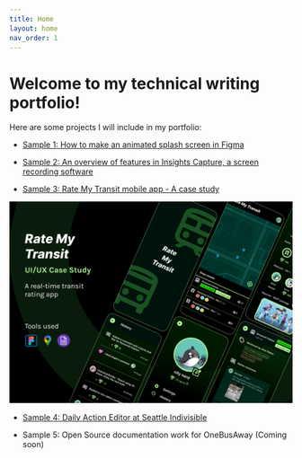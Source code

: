 ```yaml
---
title: Home
layout: home
nav_order: 1
---
```


# Welcome to my technical writing portfolio!

Here are some projects I will include in my portfolio:
* [Sample 1: How to make an animated splash screen in Figma](./figma_animation/figma_animation)

* [Sample 2: An overview of features in Insights Capture, a screen recording software](./insights_capture/insights_capture)

* [Sample 3: Rate My Transit mobile app - A case study](./rate_my_transit/rate_my_transit_case_study)

![Rate my transit cover image](./rate_my_transit/cover.png)

* [Sample 4: Daily Action Editor at Seattle Indivisible](https://seattleindivisible.com/daily-actions/)

* Sample 5: Open Source documentation work for OneBusAway (Coming soon)
